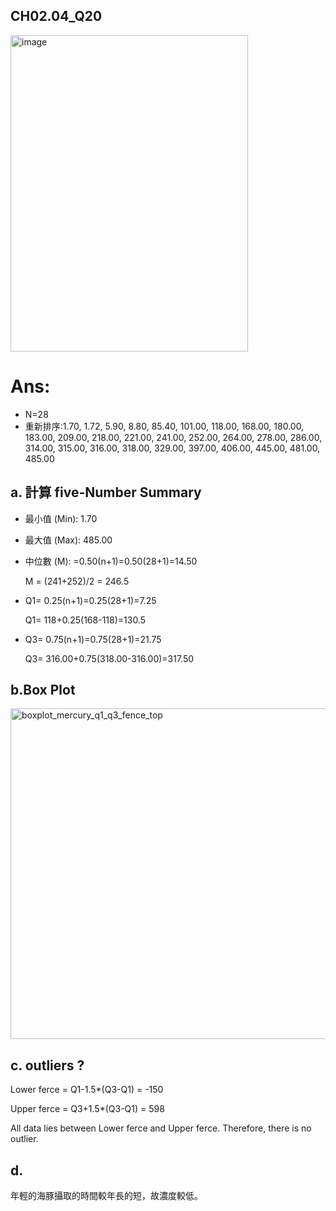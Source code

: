 ## CH02.04_Q20
<img width="380" height="506" alt="image" src="https://github.com/user-attachments/assets/0d0cab24-3f45-45c1-9423-d605b5c27e70" />


# Ans:

- N=28
- 重新排序:1.70, 1.72, 5.90, 8.80, 85.40, 101.00, 118.00, 168.00, 180.00, 183.00, 209.00,
  218.00, 221.00, 241.00, 252.00, 264.00, 278.00, 286.00, 314.00, 315.00, 316.00, 318.00,
  329.00, 397.00, 406.00, 445.00, 481.00, 485.00

## a. 計算 five-Number Summary

- 最小值 (Min): 1.70

- 最大值 (Max): 485.00

- 中位數 (M): =0.50(n+1)=0.50(28+1)=14.50

    M = (241+252)/2 = 246.5  
  
- Q1= 0.25(n+1)=0.25(28+1)=7.25
 
    Q1= 118+0.25(168-118)=130.5 

- Q3= 0.75(n+1)=0.75(28+1)=21.75 

    Q3= 316.00+0.75(318.00-316.00)=317.50


## b.Box Plot

<img width="1771" height="529" alt="boxplot_mercury_q1_q3_fence_top" src="https://github.com/user-attachments/assets/4c46477c-cfe3-485c-a543-df4e4872b3e9" />


## c. outliers ?

Lower ferce = Q1-1.5*(Q3-Q1) = -150

Upper ferce = Q3+1.5*(Q3-Q1) = 598

All data lies between Lower ferce and Upper ferce. Therefore, there is no outlier.

## d.

年輕的海豚攝取的時間較年長的短，故濃度較低。
